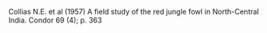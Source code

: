  Collias N.E. et al (1957) A field study of the red jungle fowl in North-Central India. Condor 69 (4); p. 363